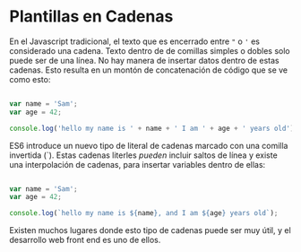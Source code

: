 # Plantillas en Cadenas

En el Javascript tradicional, el texto que es encerrado entre `"` o `'` es considerado una cadena. Texto dentro de de comillas simples o dobles solo puede ser de una línea. No hay manera de insertar datos dentro de estas cadenas. Esto resulta en un montón de concatenación de código que se ve como esto:

```js

var name = 'Sam';
var age = 42;

console.log('hello my name is ' + name + ' I am ' + age + ' years old');
```

ES6 introduce un nuevo tipo de literal de cadenas marcado con una comilla invertida (\`). Estas cadenas literles _pueden_ incluir saltos de línea y existe una interpolación de cadenas, para insertar variables dentro de ellas:

```js

var name = 'Sam';
var age = 42;

console.log(`hello my name is ${name}, and I am ${age} years old`);
```
Existen muchos lugares donde esto tipo de cadenas puede ser muy útil, y el desarrollo web front end es uno de ellos.
